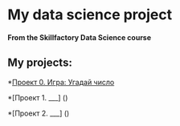 # My data science project
#### From the Skillfactory Data Science course

## My projects:
*[Проект 0. Игра: Угадай число](hhttps://github.com/MawickMosk/data_science/blob/main/project_01/game_v2.py)

*[Проект 1. ___] ()

*[Проект 2. ___] ()
